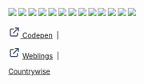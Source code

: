 <!--
**mapsiter/mapsiter** is a ✨ _special_ ✨ repository because its `README.md` (this file) appears on your GitHub profile.

Here are some ideas to get you started:

- 🔭 I’m currently working on ...
- 🌱 I’m currently learning ...
- 👯 I’m looking to collaborate on ...
- 🤔 I’m looking for help with ...
- 💬 Ask me about ...
- 📫 How to reach me: ...
- 😄 Pronouns: ...
- ⚡ Fun fact: ...
-->

<picture><img src="https://img.shields.io/badge/HTML5-E34F26?style=for-the-badge&logo=html5&logoColor=white" /></picture>
<picture><img src="https://img.shields.io/badge/CSS3-1572B6?style=for-the-badge&logo=css3&logoColor=white" /></picture>
<picture><img src="https://img.shields.io/badge/Sass-CC6699?style=for-the-badge&logo=sass&logoColor=white" /></picture>
<picture><img src="https://img.shields.io/badge/Bootstrap-563D7C?style=for-the-badge&logo=bootstrap&logoColor=white" /></picture>
<picture><img src="https://img.shields.io/badge/JavaScript-323330?style=for-the-badge&logo=javascript&logoColor=F7DF1E" /></picture>
<picture><img src="https://img.shields.io/badge/jQuery-0769AD?style=for-the-badge&logo=jquery&logoColor=white" /></picture>
<picture><img src="https://img.shields.io/badge/Express%20js-000000?style=for-the-badge&logo=express&logoColor=white" /></picture>
<picture><img src="https://img.shields.io/badge/json-5E5C5C?style=for-the-badge&logo=json&logoColor=white" /></picture>
<picture><img src="https://img.shields.io/badge/PHP-777BB4?style=for-the-badge&logo=php&logoColor=white" /></picture>
<picture><img src="https://img.shields.io/badge/Wordpress-21759B?style=for-the-badge&logo=wordpress&logoColor=white" /></picture>
<picture><img src="https://img.shields.io/badge/MySQL-005C84?style=for-the-badge&logo=mysql&logoColor=white" /></picture>
<picture><img src="https://img.shields.io/badge/Yarn-2C8EBB?style=for-the-badge&logo=yarn&logoColor=white" /></picture>
<picture><img src="https://img.shields.io/badge/npm-CB3837?style=for-the-badge&logo=npm&logoColor=white" /></picture>
<br><br>
<a href="https://codepen.io/mapsiter"><?xml version="1.0" ?><svg fill="none" height="24" viewBox="0 0 24 24" width="24" xmlns="http://www.w3.org/2000/svg"><path d="M10 6H6C4.89543 6 4 6.89543 4 8V18C4 19.1046 4.89543 20 6 20H16C17.1046 20 18 19.1046 18 18V14M14 4H20M20 4V10M20 4L10 14" stroke="#4A5568" stroke-linecap="round" stroke-linejoin="round" stroke-width="2"/></svg> Codepen</a>&nbsp;&nbsp;|&nbsp;&nbsp;
<?xml version="1.0" ?><svg fill="none" height="24" viewBox="0 0 24 24" width="24" xmlns="http://www.w3.org/2000/svg"><path d="M10 6H6C4.89543 6 4 6.89543 4 8V18C4 19.1046 4.89543 20 6 20H16C17.1046 20 18 19.1046 18 18V14M14 4H20M20 4V10M20 4L10 14" stroke="#4A5568" stroke-linecap="round" stroke-linejoin="round" stroke-width="2"/></svg> <a href="https://www.weblings.co">Weblings</a>&nbsp;&nbsp;|&nbsp;&nbsp;
<a href="https://countrywise.io/">Countrywise</a>

